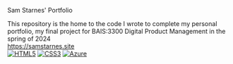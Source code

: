 Sam Starnes' Portfolio

This repository is the home to the code I wrote to complete my personal portfolio, my final project for BAIS:3300 Digital Product Management in the spring of 2024
<br>
https://samstarnes.site
<br>
[![HTML5](https://img.shields.io/badge/HTML5-Markup-orange?style=for-the-badge&logo=html5&logoColor=white)](https://developer.mozilla.org/en-US/docs/Web/HTML) [![CSS3](https://img.shields.io/badge/CSS3-Style-blue?style=for-the-badge&logo=css3&logoColor=white)](https://developer.mozilla.org/en-US/docs/Web/CSS) [![Azure](https://img.shields.io/badge/Azure-Cloud-blue?style=for-the-badge&logo=microsoft-azure&logoColor=white)](https://azure.microsoft.com/)


